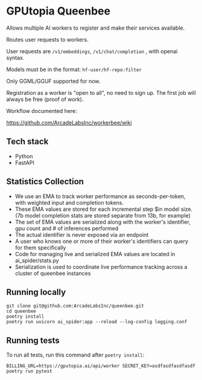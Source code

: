 # GPUtopia Queenbee

Allows multiple AI workers to register and make their services available.

Routes user requests to workers.

User requests are `/v1/embeddings`, `/v1/chat/completion` , with openai syntax.

Models must be in the format:  `hf-user/hf-repo:filter`

Only GGML/GGUF supported for now.

Registration as a worker is "open to all", no need to sign up.  The first job will always be free (proof of work).


Workflow documented here:

https://github.com/ArcadeLabsInc/workerbee/wiki

## Tech stack
- Python
- FastAPI

## Statistics Collection

 - We use an EMA to track worker performance as seconds-per-token, with weighted input and completion tokens.
 - These EMA values are stored for each incremental step $in model size.   (7b model completion stats are stored separate from 13b, for example)
 - The set of EMA values are serialized along with the worker's identifier, gpu count and # of inferences performed 
 - The actual identifier is never exposed via an endpoint
 - A user who knows one or more of their worker's identifiers can query for them specifically
 - Code for managing live and serialized EMA values are located in ai_spider/stats.py
 - Serialization is used to coordinate live performance tracking across a cluster of queenbee instances

## Running locally

```
git clone git@github.com:ArcadeLabsInc/queenbee.git
cd queenbee
poetry install
poetry run uvicorn ai_spider:app --reload --log-config logging.conf
```

## Running tests

To run all tests, run this command after `poetry install`:

```
BILLING_URL=https://gputopia.ai/api/worker SECRET_KEY=asdfasdfasdfasdf poetry run pytest
```
